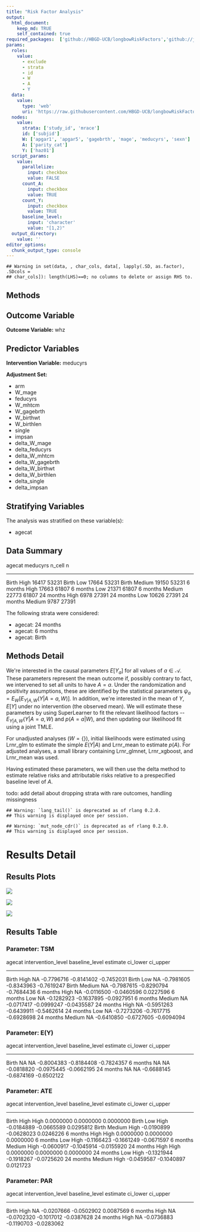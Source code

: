 ```yaml
---
title: "Risk Factor Analysis"
output: 
  html_document:
    keep_md: TRUE
    self_contained: true
required_packages:  ['github://HBGD-UCB/longbowRiskFactors','github://jeremyrcoyle/skimr@vector_types', 'github://tlverse/delayed']
params:
  roles:
    value:
      - exclude
      - strata
      - id
      - W
      - A
      - Y
  data: 
    value: 
      type: 'web'
      uri: 'https://raw.githubusercontent.com/HBGD-UCB/longbowRiskFactors/master/inst/sample_data/birthwt_data.rdata'
  nodes:
    value:
      strata: ['study_id', 'mrace']
      id: ['subjid']
      W: ['apgar1', 'apgar5', 'gagebrth', 'mage', 'meducyrs', 'sexn']
      A: ['parity_cat']
      Y: ['haz01']
  script_params:
    value:
      parallelize:
        input: checkbox
        value: FALSE
      count_A:
        input: checkbox
        value: TRUE
      count_Y:
        input: checkbox
        value: TRUE        
      baseline_level:
        input: 'character'
        value: "[1,2)"
  output_directory:
    value: ''
editor_options: 
  chunk_output_type: console
---
```







```
## Warning in set(data, , char_cols, data[, lapply(.SD, as.factor), .SDcols =
## char_cols]): length(LHS)==0; no columns to delete or assign RHS to.
```

## Methods
## Outcome Variable

**Outcome Variable:** whz

## Predictor Variables

**Intervention Variable:** meducyrs

**Adjustment Set:**

* arm
* W_mage
* feducyrs
* W_mhtcm
* W_gagebrth
* W_birthwt
* W_birthlen
* single
* impsan
* delta_W_mage
* delta_feducyrs
* delta_W_mhtcm
* delta_W_gagebrth
* delta_W_birthwt
* delta_W_birthlen
* delta_single
* delta_impsan

## Stratifying Variables

The analysis was stratified on these variable(s):

* agecat

## Data Summary

agecat      meducyrs    n_cell       n
----------  ---------  -------  ------
Birth       High         16417   53231
Birth       Low          17664   53231
Birth       Medium       19150   53231
6 months    High         17663   61807
6 months    Low          21371   61807
6 months    Medium       22773   61807
24 months   High          6978   27391
24 months   Low          10626   27391
24 months   Medium        9787   27391


The following strata were considered:

* agecat: 24 months
* agecat: 6 months
* agecat: Birth



## Methods Detail

We're interested in the causal parameters $E[Y_a]$ for all values of $a \in \mathcal{A}$. These parameters represent the mean outcome if, possibly contrary to fact, we intervened to set all units to have $A=a$. Under the randomization and positivity assumptions, these are identified by the statistical parameters $\psi_a=E_W[E_{Y|A,W}(Y|A=a,W)]$.  In addition, we're interested in the mean of $Y$, $E[Y]$ under no intervention (the observed mean). We will estimate these parameters by using SuperLearner to fit the relevant likelihood factors -- $E_{Y|A,W}(Y|A=a,W)$ and $p(A=a|W)$, and then updating our likelihood fit using a joint TMLE.

For unadjusted analyses ($W=\{\}$), initial likelihoods were estimated using Lrnr_glm to estimate the simple $E(Y|A)$ and Lrnr_mean to estimate $p(A)$. For adjusted analyses, a small library containing Lrnr_glmnet, Lrnr_xgboost, and Lrnr_mean was used.

Having estimated these parameters, we will then use the delta method to estimate relative risks and attributable risks relative to a prespecified baseline level of $A$.

todo: add detail about dropping strata with rare outcomes, handling missingness



```
## Warning: `lang_tail()` is deprecated as of rlang 0.2.0.
## This warning is displayed once per session.
```

```
## Warning: `mut_node_cdr()` is deprecated as of rlang 0.2.0.
## This warning is displayed once per session.
```




# Results Detail

## Results Plots
![](/tmp/bbd4aed9-39e1-4efb-a47b-9e48d614e242/dcdcf263-96ed-4ff7-a889-226ff63c0a47/REPORT_files/figure-html/plot_tsm-1.png)<!-- -->



![](/tmp/bbd4aed9-39e1-4efb-a47b-9e48d614e242/dcdcf263-96ed-4ff7-a889-226ff63c0a47/REPORT_files/figure-html/plot_ate-1.png)<!-- -->



![](/tmp/bbd4aed9-39e1-4efb-a47b-9e48d614e242/dcdcf263-96ed-4ff7-a889-226ff63c0a47/REPORT_files/figure-html/plot_par-1.png)<!-- -->

## Results Table

### Parameter: TSM


agecat      intervention_level   baseline_level      estimate     ci_lower     ci_upper
----------  -------------------  ---------------  -----------  -----------  -----------
Birth       High                 NA                -0.7796716   -0.8141402   -0.7452031
Birth       Low                  NA                -0.7981605   -0.8343963   -0.7619247
Birth       Medium               NA                -0.7987615   -0.8290794   -0.7684436
6 months    High                 NA                -0.0116500   -0.0460596    0.0227596
6 months    Low                  NA                -0.1282923   -0.1637895   -0.0927951
6 months    Medium               NA                -0.0717417   -0.0999247   -0.0435587
24 months   High                 NA                -0.5951263   -0.6439911   -0.5462614
24 months   Low                  NA                -0.7273206   -0.7617715   -0.6928698
24 months   Medium               NA                -0.6410850   -0.6727605   -0.6094094


### Parameter: E(Y)


agecat      intervention_level   baseline_level      estimate     ci_lower     ci_upper
----------  -------------------  ---------------  -----------  -----------  -----------
Birth       NA                   NA                -0.8004383   -0.8184408   -0.7824357
6 months    NA                   NA                -0.0818820   -0.0975445   -0.0662195
24 months   NA                   NA                -0.6688145   -0.6874169   -0.6502122


### Parameter: ATE


agecat      intervention_level   baseline_level      estimate     ci_lower     ci_upper
----------  -------------------  ---------------  -----------  -----------  -----------
Birth       High                 High               0.0000000    0.0000000    0.0000000
Birth       Low                  High              -0.0184889   -0.0665589    0.0295812
Birth       Medium               High              -0.0190899   -0.0628023    0.0246226
6 months    High                 High               0.0000000    0.0000000    0.0000000
6 months    Low                  High              -0.1166423   -0.1661249   -0.0671597
6 months    Medium               High              -0.0600917   -0.1045914   -0.0155920
24 months   High                 High               0.0000000    0.0000000    0.0000000
24 months   Low                  High              -0.1321944   -0.1918267   -0.0725620
24 months   Medium               High              -0.0459587   -0.1040897    0.0121723


### Parameter: PAR


agecat      intervention_level   baseline_level      estimate     ci_lower     ci_upper
----------  -------------------  ---------------  -----------  -----------  -----------
Birth       High                 NA                -0.0207666   -0.0502902    0.0087569
6 months    High                 NA                -0.0702320   -0.1017012   -0.0387628
24 months   High                 NA                -0.0736883   -0.1190703   -0.0283062
